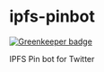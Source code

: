 # ipfs-pinbot

[![Greenkeeper badge](https://badges.greenkeeper.io/insanity54/ipfs-pinbot.svg)](https://greenkeeper.io/)

IPFS Pin bot for Twitter
